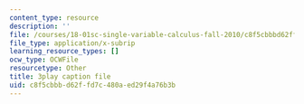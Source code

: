```yaml
---
content_type: resource
description: ''
file: /courses/18-01sc-single-variable-calculus-fall-2010/c8f5cbbbd62ffd7c480aed29f4a76b3b_PNTnmH6jsRI.srt
file_type: application/x-subrip
learning_resource_types: []
ocw_type: OCWFile
resourcetype: Other
title: 3play caption file
uid: c8f5cbbb-d62f-fd7c-480a-ed29f4a76b3b
---
```

